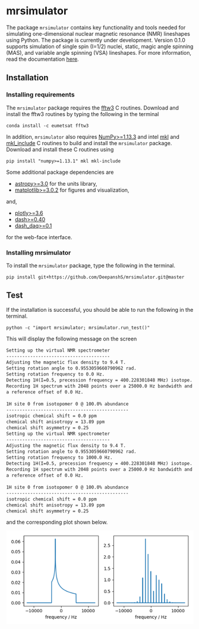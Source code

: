 
# mrsimulator

The package ``mrsimulator`` contains key functionality and tools needed for
simulating one-dimensional nuclear magnetic resonance (NMR) lineshapes using
Python. The package is currently under development. Version 0.1.0 supports
simulation of single spin \(I=1/2\) nuclei, static,
magic angle spinning (MAS), and variable angle spinning (VSA) lineshapes.
For more information, read the documentation [here](https://deepanshs.github.io/mrsimulator/).

## Installation

### Installing requirements

The `mrsimulator` package requires the [fftw3](https://anaconda.org/eumetsat/fftw3)
C routines. Download and install the fftw3 routines by typing the following
in the terminal

    conda install -c eumetsat fftw3

In addition, ``mrsimulator`` also requires [NumPy>=1.13.3](http://www.numpy.org)
and intel [mkl](https://pypi.org/project/mkl/) and
[mkl_include](https://pypi.org/project/mkl-include) C routines to build and
install the `mrsimulator` package. Download and install these C routines using

    pip install "numpy>=1.13.1" mkl mkl-include

Some additional package dependencies are

- [astropy>=3.0](https://www.astropy.org) for the units library,
- [matplotlib>=3.0.2](https://matplotlib.org) for figures and visualization,

and,

- [plotly>=3.6](https://plot.ly/python/)
- [dash>=0.40](https://pypi.org/project/dash/)
- [dash_daq>=0.1](https://pypi.org/project/dash-daq/)

for the web-face interface.

### Installing mrsimulator

To install the ``mrsimulator`` package, type the following
in the terminal.

    pip install git+https://github.com/DeepanshS/mrsimulator.git@master

## Test

If the installation is successful, you should be able to run the following
in the terminal.

    python -c "import mrsimulator; mrsimulator.run_test()"

This will display the following message on the screen

    Setting up the virtual NMR spectrometer
    ---------------------------------------
    Adjusting the magnetic flux density to 9.4 T.
    Setting rotation angle to 0.9553059660790962 rad.
    Setting rotation frequency to 0.0 Hz.
    Detecting 1H(I=0.5, precession frequency = 400.228301848 MHz) isotope.
    Recording 1H spectrum with 2048 points over a 25000.0 Hz bandwidth and a reference offset of 0.0 Hz.

    1H site 0 from isotopomer 0 @ 100.0% abundance
    ----------------------------------------------
    isotropic chemical shift = 0.0 ppm
    chemical shift anisotropy = 13.89 ppm
    chemical shift asymmetry = 0.25
    Setting up the virtual NMR spectrometer
    ---------------------------------------
    Adjusting the magnetic flux density to 9.4 T.
    Setting rotation angle to 0.9553059660790962 rad.
    Setting rotation frequency to 1000.0 Hz.
    Detecting 1H(I=0.5, precession frequency = 400.228301848 MHz) isotope.
    Recording 1H spectrum with 2048 points over a 25000.0 Hz bandwidth and a reference offset of 0.0 Hz.

    1H site 0 from isotopomer 0 @ 100.0% abundance
    ----------------------------------------------
    isotropic chemical shift = 0.0 ppm
    chemical shift anisotropy = 13.89 ppm
    chemical shift asymmetry = 0.25

and the corresponding plot shown below.

![alt text](https://raw.githubusercontent.com/DeepanshS/mrsimulator/gh-pages/_static/test_output.png)
